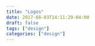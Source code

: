 ```yaml
---
title: "Logos"
date: 2017-08-03T14:11:29-04:00
draft: false
tags: ["design"]
categories: ["design"]
---
```


